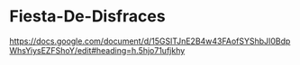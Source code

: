 # Fiesta-De-Disfraces

https://docs.google.com/document/d/15GSlTJnE2B4w43FAofSYShbJI0BdpWhsYiysEZFShoY/edit#heading=h.5hjo71ufjkhy
